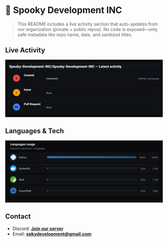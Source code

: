 # 👻 Spooky Development INC

> This README includes a live activity section that auto-updates from our organization (private + public repos). No code is exposed—only safe metadata like repo name, date, and sanitized titles.

## Live Activity
![Repo Snapshot](./assets/repo-snapshot.svg?v=eeb11f09aa)

## Languages & Tech
![Languages Usage](./assets/languages.svg?v=c24557c200)

## Contact
- Discord: **[Join our server](https://discord.gg/XYspZgEEJb)**
- Email: **spkydevelopment@gmail.com**

